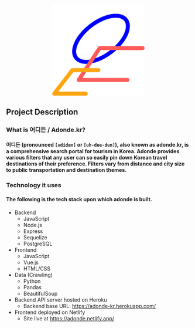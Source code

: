 <p align="center">
  <img src="proposal/logo.png" alt="adonde_logo" width="50%"/>
</p>

## Project Description
### What is 어디든 / Adonde.kr?
#### 어디든 (pronounced `[ʌdidɯn]` or `[uh-dee-dun]`), also known as adonde.kr, is a comprehensive search portal for tourism in Korea. Adonde provides various filters that any user can so easily pin down Korean travel destinations of their preference. Filters vary from distance and city size to public transportation and destination themes.

### Technology it uses
#### The following is the tech stack upon which adonde is built.
* Backend
  * JavaScript
  * Node.js
  * Express
  * Sequelize
  * PostgreSQL
* Frontend 
  * JavaScript
  * Vue.js
  * HTML/CSS
* Data (Crawling)
  * Python
  * Pandas
  * BeautifulSoup
* Backend API server hosted on Heroku
  * Backend base URL: https://adonde-kr.herokuapp.com/
* Frontend deployed on Netlify
  * Site live at https://adonde.netlify.app/

<!-- <h1 align="center">어디든 adonde.kr</h1> -->
